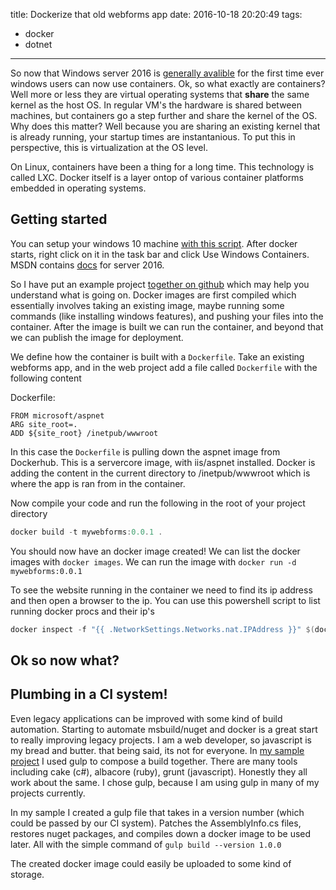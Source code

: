 title: Dockerize that old webforms app
date: 2016-10-18 20:20:49
tags:
 - docker
 - dotnet
---

So now that Windows server 2016 is [generally avalible](https://blogs.technet.microsoft.com/hybridcloud/2016/10/12/another-big-step-in-hybrid-cloud-windows-server-2016-general-availability/) for the first time ever windows users can now use containers. Ok, so what exactly are containers? Well more or less they are virtual operating systems that **share** the same kernel as the host OS. In regular VM's the hardware is shared between machines, but containers go a step further and share the kernel of the OS. Why does this matter? Well because you are sharing an existing kernel that is already running, your startup times are instantanious. To put this in perspective, this is virtualization at the OS level.

On Linux, containers have been a thing for a long time. This technology is called LXC. Docker itself is a layer ontop of various container platforms embedded in operating systems. 

<!-- more -->

## Getting started

You can setup your windows 10 machine [with this script](https://gist.github.com/TerribleDev/dd424d3d090bcf5634dcf8417411a081). After docker starts, right click on it in the task bar and click Use Windows Containers. MSDN contains [docs](https://msdn.microsoft.com/en-us/virtualization/windowscontainers/quick_start/quick_start_windows_server) for server 2016.

So I have put an example project [together on github](https://github.com/TerribleDev/docker-webforms) which may help you understand what is going on. Docker images are first compiled which essentially involves taking an existing image, maybe running some commands (like installing windows features), and pushing your files into the container. After the image is built we can run the container, and beyond that we can publish the image for deployment.

We define how the container is built with a `Dockerfile`. Take an existing webforms app, and in the web project add a file called `Dockerfile` with the following content

Dockerfile:

```
FROM microsoft/aspnet
ARG site_root=.
ADD ${site_root} /inetpub/wwwroot

```

In this case the `Dockerfile` is pulling down the aspnet image from Dockerhub. This is a servercore image, with iis/aspnet installed. Docker is adding the content in the current directory to /inetpub/wwwroot which is where the app is ran from in the container.

Now compile your code and run the following in the root of your project directory

```powershell
docker build -t mywebforms:0.0.1 .
```

You should now have an docker image created! We can list the docker images with `docker images`. We can run the image with `docker run -d mywebforms:0.0.1`

To see the website running in the container we need to find its ip address and then open a browser to the ip. You can use this powershell script to list running docker procs and their ip's

```powershell
docker inspect -f "{{ .NetworkSettings.Networks.nat.IPAddress }}" $(docker ps -qa)
```

## Ok so now what?




## Plumbing in a CI system!


Even legacy applications can be improved with some kind of build automation. Starting to automate msbuild/nuget and docker is a great start to really improving legacy projects. I am a web developer, so javascript is my bread and butter. that being said, its not for everyone. In [my sample project](https://github.com/TerribleDev/docker-webforms) I used gulp to compose a build together. There are many tools including cake (c#), albacore (ruby), grunt (javascript). Honestly they all work about the same. I chose gulp, because I am using gulp in many of my projects currently.


In my sample I created a gulp file that takes in a version number (which could be passed by our CI system). Patches the AssemblyInfo.cs files, restores nuget packages, and compiles down a docker image to be used later. All with the simple command of `gulp build --version 1.0.0`

The created docker image could easily be uploaded to some kind of storage. 


